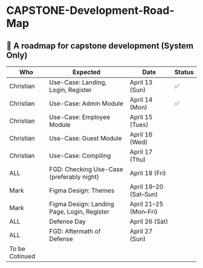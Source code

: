 # CAPSTONE-Development-Road-Map
## 📅 A roadmap for capstone development (System Only)

| Who       | Expected                                              | Date                  |Status |
|-----------|-------------------------------------------------------|-----------------------|-------|
| Christian | Use-Case: Landing, Login, Register                    | April 13 (Sun)        |✅    |
| Christian | Use-Case: Admin Module                                | April 14 (Mon)        |✅    |
| Christian | Use-Case: Employee Module                             | April 15 (Tues)       |
| Christian | Use-Case: Guest Module                                | April 16 (Wed)        |
| Christian | Use-Case: Compiling                                   | April 17 (Thu)        |
| ALL       | FGD: Checking Use-Case (preferably night)             | April 18 (Fri)        |
| Mark      | Figma Design: Themes                                  | April 19–20 (Sat–Sun) |
| Mark      | Figma Design: Landing Page, Login, Register           | April 21–25 (Mon–Fri) |
| ALL       | Defense Day                                           | April 26 (Sat)        |
| ALL       | FGD: Aftermath of Defense                             | April 27 (Sun)        |
|To be Cotinued                                                                             |
